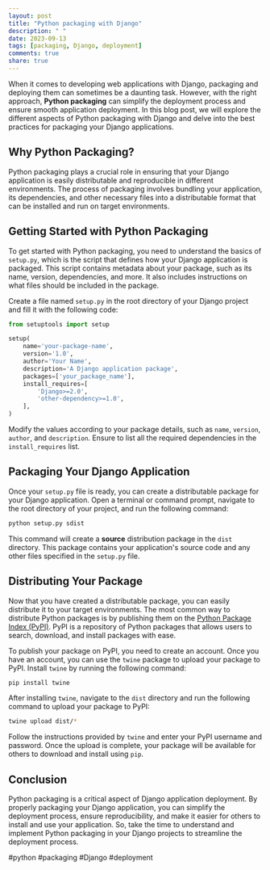 ```yaml
---
layout: post
title: "Python packaging with Django"
description: " "
date: 2023-09-13
tags: [packaging, Django, deployment]
comments: true
share: true
---
```


When it comes to developing web applications with Django, packaging and deploying them can sometimes be a daunting task. However, with the right approach, **Python packaging** can simplify the deployment process and ensure smooth application deployment. In this blog post, we will explore the different aspects of Python packaging with Django and delve into the best practices for packaging your Django applications.

## Why Python Packaging?

Python packaging plays a crucial role in ensuring that your Django application is easily distributable and reproducible in different environments. The process of packaging involves bundling your application, its dependencies, and other necessary files into a distributable format that can be installed and run on target environments.

## Getting Started with Python Packaging

To get started with Python packaging, you need to understand the basics of `setup.py`, which is the script that defines how your Django application is packaged. This script contains metadata about your package, such as its name, version, dependencies, and more. It also includes instructions on what files should be included in the package.

Create a file named `setup.py` in the root directory of your Django project and fill it with the following code:

```python
from setuptools import setup

setup(
    name='your-package-name',
    version='1.0',
    author='Your Name',
    description='A Django application package',
    packages=['your_package_name'],
    install_requires=[
        'Django>=2.0',
        'other-dependency>=1.0',
    ],
)
```

Modify the values according to your package details, such as `name`, `version`, `author`, and `description`. Ensure to list all the required dependencies in the `install_requires` list.

## Packaging Your Django Application

Once your `setup.py` file is ready, you can create a distributable package for your Django application. Open a terminal or command prompt, navigate to the root directory of your project, and run the following command:

```bash
python setup.py sdist
```

This command will create a **source** distribution package in the `dist` directory. This package contains your application's source code and any other files specified in the `setup.py` file.

## Distributing Your Package

Now that you have created a distributable package, you can easily distribute it to your target environments. The most common way to distribute Python packages is by publishing them on the [Python Package Index (PyPI)](https://pypi.org/). PyPI is a repository of Python packages that allows users to search, download, and install packages with ease.

To publish your package on PyPI, you need to create an account. Once you have an account, you can use the `twine` package to upload your package to PyPI. Install `twine` by running the following command:

```bash
pip install twine
```

After installing `twine`, navigate to the `dist` directory and run the following command to upload your package to PyPI:

```bash
twine upload dist/*
```

Follow the instructions provided by `twine` and enter your PyPI username and password. Once the upload is complete, your package will be available for others to download and install using `pip`.

## Conclusion

Python packaging is a critical aspect of Django application deployment. By properly packaging your Django application, you can simplify the deployment process, ensure reproducibility, and make it easier for others to install and use your application. So, take the time to understand and implement Python packaging in your Django projects to streamline the deployment process.

#python #packaging #Django #deployment